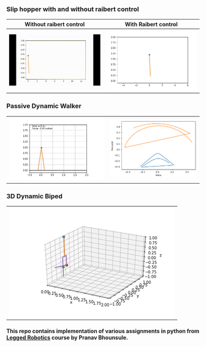 ### Slip hopper with and without raibert control


|Without raibert control | With Raibert control|
|:----------------------:|:----------------------:|
|![](results/sliphopper.gif)| ![](results/raiberthopper.gif)|

### Passive Dynamic Walker
|                        |                        |
|:----------------------:|:----------------------:|
|![](results/passive_dynamic_walker.gif)|![](results/thetadot_theta.png)|

### 3D Dynamic Biped 
|                                       |
|:-------------------------------------:|
|![](results/3d_bipedal_walk.gif)|


#### This repo contains implementation of various assignments in python from [Legged Robotics](https://pab47.github.io/legs.html) course by Pranav Bhounsule.
